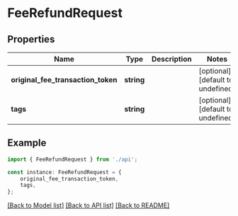 # FeeRefundRequest


## Properties

Name | Type | Description | Notes
------------ | ------------- | ------------- | -------------
**original_fee_transaction_token** | **string** |  | [optional] [default to undefined]
**tags** | **string** |  | [optional] [default to undefined]

## Example

```typescript
import { FeeRefundRequest } from './api';

const instance: FeeRefundRequest = {
    original_fee_transaction_token,
    tags,
};
```

[[Back to Model list]](../README.md#documentation-for-models) [[Back to API list]](../README.md#documentation-for-api-endpoints) [[Back to README]](../README.md)

